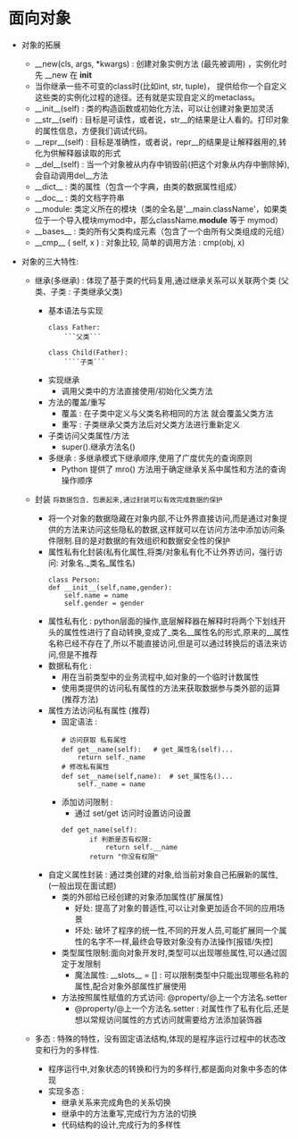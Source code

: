 # 面向对象

+ 对象的拓展
    + __new(cls, args, *kwargs) : 创建对象实例方法 (最先被调用) ，实例化时先 __new 在 __init__
    + 当你继承一些不可变的class时(比如int, str, tuple)， 提供给你一个自定义这些类的实例化过程的途径。还有就是实现自定义的metaclass。
    + \_\_init__(self) : 类的构造函数或初始化方法，可以让创建对象更加灵活
    + \_\_str__(self) : 目标是可读性，或者说，str__的结果是让人看的。打印对象的属性信息，方便我们调试代码。
    + \_\_repr__(self) : 目标是准确性，或者说，repr__的结果是让解释器用的,转化为供解释器读取的形式
    + \_\_del__(self) :  当一个对象被从内存中销毁前(把这个对象从内存中删除掉),会自动调用del__方法
    + \_\_dict__ : 类的属性（包含一个字典，由类的数据属性组成）
    + \_\_doc__ : 类的文档字符串
    + \_\_module: 类定义所在的模块（类的全名是'__main.className'，如果类位于一个导入模块mymod中，那么className.__module__ 等于 mymod）
    + \_\_bases__ : 类的所有父类构成元素（包含了一个由所有父类组成的元组）
    + \_\_cmp__ ( self, x ) : 对象比较, 简单的调用方法 : cmp(obj, x)
    
+ 对象的三大特性:
    + 继承(多继承) : 体现了基于类的代码复用,通过继承关系可以关联两个类 (父类、子类 : 子类继承父类)
        + 基本语法与实现
            ````
          class Father:
                ```父类```
          
          class Child(Father):
                ````子类```
          ````
        + 实现继承
            + 调用父类中的方法直接使用/初始化父类方法
        + 方法的覆盖/重写
            + 覆盖 : 在子类中定义与父类名称相同的方法 就会覆盖父类方法
            + 重写 : 子类继承父类方法后对父类方法进行重新定义
        + 子类访问父类属性/方法
            + super().继承方法名()
        + 多继承 : 多继承模式下继承顺序,使用了广度优先的查询原则
            + Python 提供了 mro() 方法用于确定继承关系中属性和方法的查询操作顺序
    + 封装 `将数据包含、包裹起来,通过封装可以有效完成数据的保护`
        + 将一个对象的数据隐藏在对象内部,不让外界直接访问,而是通过对象提供的方法来访问这些隐私的数据,这样就可以在访问方法中添加访问条件限制.目的是对数据的有效组织和数据安全性的保护
        + 属性私有化封装(私有化属性,将类/对象私有化不让外界访问，强行访问: 对象名.\_类名\_属性名)
            ```
          class Person:
            def __init__(self,name,gender):
                self.name = name
                self.gender = gender
          ```
        + 属性私有化 : python层面的操作,底层解释器在解释时将两个下划线开头的属性性进行了自动转换,变成了_类名__属性名的形式,原来的__属性名称已经不存在了,所以不能直接访问,但是可以通过转换后的语法来访问,但是不推荐
        + 数据私有化 :
            + 用在当前类型中的业务流程中,如对象的一个临时计数属性
            + 使用类提供的访问私有属性的方法来获取数据参与类外部的运算(推荐方法)
        + 属性方法访问私有属性 (推荐)
            + 固定语法 : 
                ```
              # 访问获取 私有属性
              def get__name(self):   # get_属性名(self)...
                    return self._name
              # 修改私有属性
              def set__name(self,name):  # set_属性名()...
                    self._name = name
              ```
            + 添加访问限制 :
                + 通过 set/get 访问时设置访问设置
                 ```
                 def get_name(self):
                        if 判断是否有权限:
                            return self.__name
                        return "你没有权限"    
                ```  
        + 自定义属性封装 : 通过类创建的对象,给当前对象自己拓展新的属性, (一般出现在面试题)
            + 类的外部给已经创建的对象添加属性(扩展属性)
                + 好处: 提高了对象的普适性,可以让对象更加适合不同的应用场景
                + 坏处: 破坏了程序的统一性,不同的开发人员,可能扩展同一个属性的名字不一样,最终会导致对象没有办法操作[报错/失控]
            + 类型属性限制:面向对象开发时,类型可以出现哪些属性,可以通过固定于发限制
                + 魔法属性: \_\_slots__  = [] : 可以限制类型中只能出现哪些名称的属性,配合对象外部属性扩展使用
            + 方法按照属性赋值的方式访问:	@property/@上一个方法名.setter
                + @property/@上一个方法名.setter : 对属性作了私有化后,还是想以常规访问属性的方式访问就需要给方法添加装饰器
        
    + 多态 : 特殊的特性，没有固定语法结构,体现的是程序运行过程中的状态改变和行为的多样性.
        + 程序运行中,对象状态的转换和行为的多样行,都是面向对象中多态的体现
        + 实现多态 : 
            + 继承关系来完成角色的关系切换
            + 继承中的方法重写,完成行为方法的切换
            + 代码结构的设计,完成行为的多样性
    